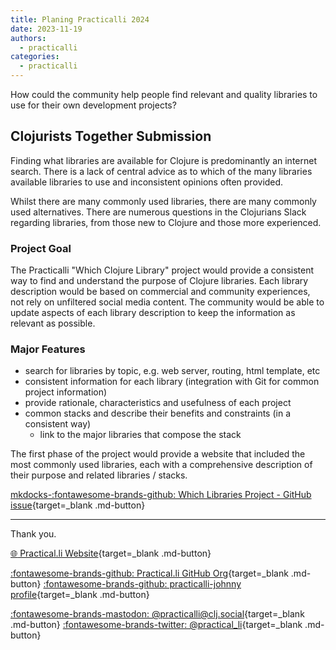 ```yaml
---
title: Planing Practicalli 2024
date: 2023-11-19
authors:
  - practicalli
categories:
  - practicalli
---
```


How could the community help people find relevant and quality libraries to use for their own development projects?


<!-- more -->

## Clojurists Together Submission

Finding what libraries are available for Clojure is predominantly an internet search. There is a lack of central advice as to which of the many libraries available libraries to use and inconsistent opinions often provided.

Whilst there are many commonly used libraries, there are many commonly used alternatives.  There are numerous questions in the Clojurians Slack regarding libraries, from those new to Clojure and those more experienced.

### Project Goal

The Practicalli "Which Clojure Library" project would provide a consistent way to find and understand the purpose of Clojure libraries.  Each library description would be based on commercial and community experiences, not rely on unfiltered social media content.  The community would be able to update aspects of each library description to keep the information as relevant as possible.

### Major Features

- search for libraries by topic, e.g. web server, routing, html template, etc
- consistent information for each library (integration with Git for common project information)
- provide rationale, characteristics and usefulness of each project
- common stacks and describe their benefits and constraints (in a consistent way)
  - link to the major libraries that compose the stack

The first phase of the project would provide a website that included the most commonly used libraries, each with a comprehensive description of their purpose and related libraries / stacks.


[mkdocks-:fontawesome-brands-github: Which Libraries Project - GitHub issue](https://github.com/practicalli/which-clojure-library/issues/1){target=_blank .md-button}

---
Thank you.

[:globe_with_meridians: Practical.li Website](https://practical.li){target=_blank .md-button}

[:fontawesome-brands-github: Practical.li GitHub Org](https://github.com/practicalli){target=_blank .md-button}
[:fontawesome-brands-github: practicalli-johnny profile](https://github.com/practicalli-johnny){target=_blank .md-button}

[:fontawesome-brands-mastodon: @practicalli@clj.social](https://clj.social/@practicalli){target=_blank .md-button}
[:fontawesome-brands-twitter: @practical_li](https://twitter.com/practcial_li){target=_blank .md-button}
